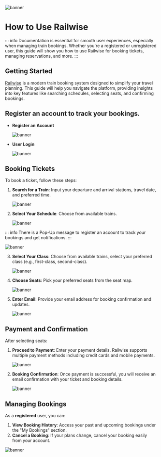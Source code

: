 ![banner](./png/1.png)

# How to Use Railwise

::: info
Documentation is essential for smooth user experiences, especially when managing train bookings. Whether you're a registered or unregistered user, this guide will show you how to use Railwise for booking tickets, managing reservations, and more.
:::

## Getting Started

[Railwise](https://railwise-web.onrender.com) is a modern train booking system designed to simplify your travel planning. This guide will help you navigate the platform, providing insights into key features like searching schedules, selecting seats, and confirming bookings.

## Register an account to track your bookings.
- **Register an Account** 

    ![banner](./png/regg.png)

- **User Login** 

    ![banner](./png/login.png)



## Booking Tickets

To book a ticket, follow these steps:

1. **Search for a Train**: Input your departure and arrival stations, travel date, and preferred time.

    ![banner](./png/1.png)

2. **Select Your Schedule**: Choose from available trains.

    ![banner](./png/3.png)



::: info
There is a Pop-Up message to register an account to track your bookings and get notifications.
:::

![banner](./png/popup.png)

3. **Select Your Class**: Choose from available trains, select your preferred class (e.g., first-class, second-class).

    ![banner](./png/4.png)

4. **Choose Seats**: Pick your preferred seats from the seat map.

    ![banner](./png/5.png)
5. **Enter Email**: Provide your email address for booking confirmation and updates.

    ![banner](./png/6.png)



## Payment and Confirmation

After selecting seats:

1. **Proceed to Payment**: Enter your payment details. Railwise supports multiple payment methods including credit cards and mobile payments.

    ![banner](./png/7.png)

2. **Booking Confirmation**: Once payment is successful, you will receive an email confirmation with your ticket and booking details.

    ![banner](./png/png2.png)

## Managing Bookings

As a <b>registered</b> user, you can:

1. **View Booking History**: Access your past and upcoming bookings under the "My Bookings" section.
2. **Cancel a Booking**: If your plans change, cancel your booking easily from your account.

![banner](./png/cancel.png)


